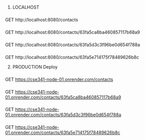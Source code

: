 1. LOCALHOST

###
GET http://localhost:8080/contacts 

###
GET http://localhost:8080/contacts/63fa5ca8ba460857117b68a9

###
GET http://localhost:8080/contacts/63fa5d3c3f96be0d654f788a

###
GET http://localhost:8080/contacts/63fa5e714175f78489626b8c

2. PRODUCTION Deploy

###
GET https://cse341-node-01.onrender.com/contacts

###
GET https://cse341-node-01.onrender.com/contacts/63fa5ca8ba460857117b68a9

###
GET https://cse341-node-01.onrender.com/contacts/63fa5d3c3f96be0d654f788a

###
GET https://cse341-node-01.onrender.com/contacts/63fa5e714175f78489626b8c